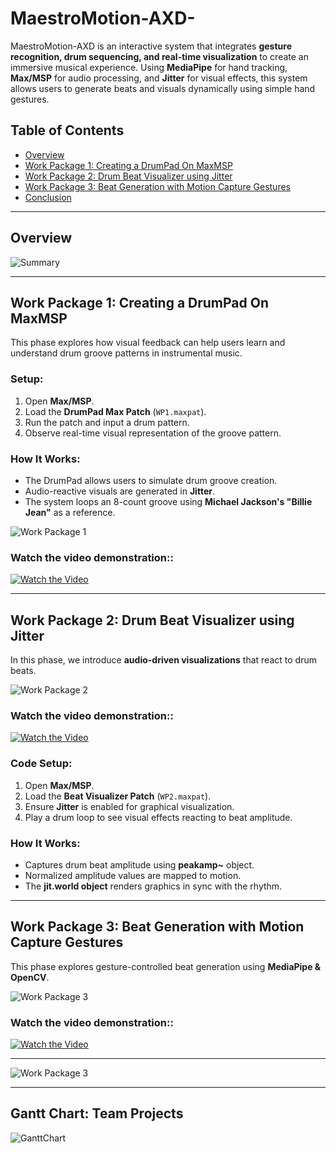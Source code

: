 # MaestroMotion-AXD-

MaestroMotion-AXD is an interactive system that integrates **gesture recognition, drum sequencing, and real-time visualization** to create an immersive musical experience. Using **MediaPipe** for hand tracking, **Max/MSP** for audio processing, and **Jitter** for visual effects, this system allows users to generate beats and visuals dynamically using simple hand gestures.

## Table of Contents
- [Overview](#overview)
- [Work Package 1: Creating a DrumPad On MaxMSP](#work-package-1-creating-a-drumpad-on-maxmsp)
- [Work Package 2: Drum Beat Visualizer using Jitter](#work-package-2-drum-beat-visualizer-using-jitter)
- [Work Package 3: Beat Generation with Motion Capture Gestures](#work-package-3-beat-generation-with-motion-capture-gestures)
- [Conclusion](#conclusion)

---

## Overview
![Summary](images/Summary.png)

---

## Work Package 1: Creating a DrumPad On MaxMSP
This phase explores how visual feedback can help users learn and understand drum groove patterns in instrumental music.

### **Setup:**
1. Open **Max/MSP**.
2. Load the **DrumPad Max Patch** (`WP1.maxpat`).
3. Run the patch and input a drum pattern.
4. Observe real-time visual representation of the groove pattern.

### **How It Works:**
- The DrumPad allows users to simulate drum groove creation.
- Audio-reactive visuals are generated in **Jitter**.
- The system loops an 8-count groove using **Michael Jackson's "Billie Jean"** as a reference.

![Work Package 1](images/WP1.png)

### **Watch the video demonstration::**

[![Watch the Video](https://img.youtube.com/vi/I6NFUdLJbnA/0.jpg)](https://youtu.be/I6NFUdLJbnA)

---

## Work Package 2: Drum Beat Visualizer using Jitter
In this phase, we introduce **audio-driven visualizations** that react to drum beats.

![Work Package 2](images/WP2.png)

### **Watch the video demonstration::**

[![Watch the Video](https://img.youtube.com/vi/Aua2g5rv_I8/0.jpg)](https://youtu.be/Aua2g5rv_I8)

### **Code Setup:**
1. Open **Max/MSP**.
2. Load the **Beat Visualizer Patch** (`WP2.maxpat`).
3. Ensure **Jitter** is enabled for graphical visualization.
4. Play a drum loop to see visual effects reacting to beat amplitude.

### **How It Works:**
- Captures drum beat amplitude using **peakamp~** object.
- Normalized amplitude values are mapped to motion.
- The **jit.world object** renders graphics in sync with the rhythm.

---

## Work Package 3: Beat Generation with Motion Capture Gestures
This phase explores gesture-controlled beat generation using **MediaPipe & OpenCV**.

![Work Package 3](images/WP3.png)

### **Watch the video demonstration::**

[![Watch the Video](https://img.youtube.com/vi/7CM9-ZBzIME/0.jpg)](https://youtu.be/7CM9-ZBzIME)

---

![Work Package 3](images/WP3.png)

---
## Gantt Chart: Team Projects

![GanttChart](images/GanttChart.png)